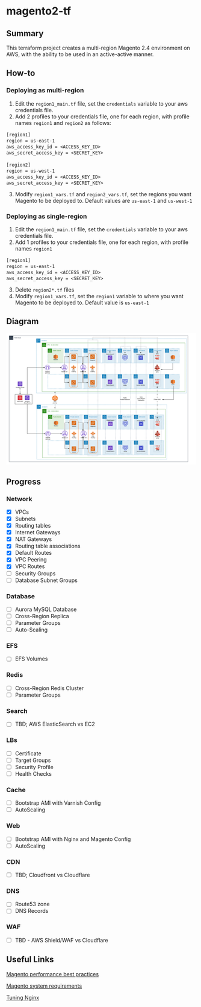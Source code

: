 # magento2-tf

## Summary
This terraform project creates a multi-region Magento 2.4 environment on AWS, with the ability to be used in an active-active manner. 

## How-to
### Deploying as multi-region
1. Edit the `region1_main.tf` file, set the `credentials` variable to your aws credentials file.
2. Add 2 profiles to your credentials file, one for each region, with profile names `region1` and `region2` as follows:

```
[region1]
region = us-east-1
aws_access_key_id = <ACCESS_KEY_ID>
aws_secret_access_key = <SECRET_KEY>

[region2]
region = us-west-1
aws_access_key_id = <ACCESS_KEY_ID>
aws_secret_access_key = <SECRET_KEY>
```
3. Modify `region1_vars.tf` and `region2_vars.tf`, set the regions you want Magento to be deployed to. Default values are `us-east-1` and `us-west-1`

### Deploying as single-region
1. Edit the `region1_main.tf` file, set the `credentials` variable to your aws credentials file.
2. Add 1 profiles to your credentials file, one for each region, with profile names `region1`

```
[region1]
region = us-east-1
aws_access_key_id = <ACCESS_KEY_ID>
aws_secret_access_key = <SECRET_KEY>
```
3. Delete `region2*.tf` files
4. Modify `region1_vars.tf`, set the `region1` variable to where you want Magento to be deployed to. Default value is `us-east-1`

## Diagram
![screenshot](https://github.com/davoclock/magento2-tf/blob/master/img/multiregionmagento.png)

## Progress
### Network
- [x] VPCs
- [x] Subnets
- [x] Routing tables
- [x] Internet Gateways
- [x] NAT Gateways
- [x] Routing table associations
- [x] Default Routes
- [X] VPC Peering
- [X] VPC Routes
- [ ] Security Groups
- [ ] Database Subnet Groups

### Database
- [ ] Aurora MySQL Database
- [ ] Cross-Region Replica
- [ ] Parameter Groups
- [ ] Auto-Scaling

### EFS
- [ ] EFS Volumes

### Redis
- [ ] Cross-Region Redis Cluster
- [ ] Parameter Groups

### Search
- [ ] TBD; AWS ElasticSearch vs EC2

### LBs
- [ ] Certificate
- [ ] Target Groups
- [ ] Security Profile
- [ ] Health Checks

### Cache
- [ ] Bootstrap AMI with Varnish Config
- [ ] AutoScaling

### Web
- [ ] Bootstrap AMI with Nginx and Magento Config
- [ ] AutoScaling

### CDN
- [ ] TBD; Cloudfront vs Cloudflare

### DNS
- [ ] Route53 zone
- [ ] DNS Records

### WAF
- [ ] TBD - AWS Shield/WAF vs Cloudflare

## Useful Links
[Magento performance best practices](https://devdocs.magento.com/guides/v2.3/performance-best-practices/software.html)

[Magento system requirements](https://devdocs.magento.com/guides/v2.3/install-gde/system-requirements-tech.html)

[Tuning Nginx](https://www.nginx.com/blog/tuning-nginx/)
